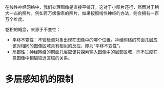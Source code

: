 在线性神经网络中，我们处理图像是直接平铺开，这对于小图片还行，然而对于稍大一点的照片，例如百万级像素的照片，如果按照线性神经的办法，则会拥有一百万个维度。

卷积的概念，来源于不变性：
- 平移不变性：不管检测对象出现在图像中的哪个位置，神经网络的前面几层应该对相同的图像区域具有相似的反应，即为“平移不变性”。
- 局部性：神经网络的前面几层应该只探索输入图像中的局部区域，而不过度在意图像中相隔较远区域的关系。


# 多层感知机的限制
